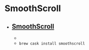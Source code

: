 # SmoothScroll
- [SmoothScroll](https://www.smoothscroll.net/)
  - 
  - 
  - `brew cask install smoothscroll`
